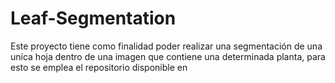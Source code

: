 # Leaf-Segmentation

Este proyecto tiene como finalidad poder realizar una segmentación de una uníca hoja dentro de una imagen que contiene una determinada planta, para esto se emplea el repositorio disponible en 